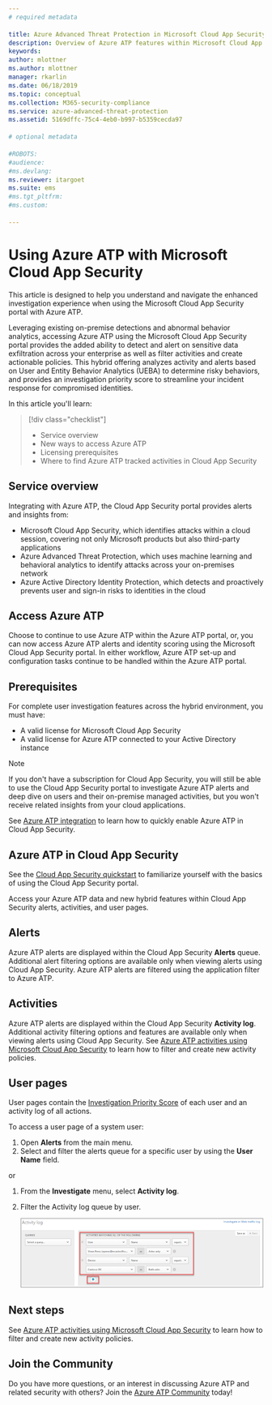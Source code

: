 ```yaml
---
# required metadata

title: Azure Advanced Threat Protection in Microsoft Cloud App Security  | Microsoft Docs
description: Overview of Azure ATP features within Microsoft Cloud App Security.
keywords:
author: mlottner
ms.author: mlottner
manager: rkarlin
ms.date: 06/18/2019
ms.topic: conceptual
ms.collection: M365-security-compliance
ms.service: azure-advanced-threat-protection
ms.assetid: 5169dffc-75c4-4eb0-b997-b5359cecda97

# optional metadata

#ROBOTS:
#audience:
#ms.devlang:
ms.reviewer: itargoet
ms.suite: ems
#ms.tgt_pltfrm:
#ms.custom:

---
```


# Using Azure ATP with Microsoft Cloud App Security 


This article is designed to help you understand and navigate the enhanced investigation experience when using the Microsoft Cloud App Security portal with Azure ATP. 

Leveraging existing on-premise detections and abnormal behavior analytics, accessing Azure ATP using the Microsoft Cloud App Security portal provides the added ability to detect and alert on sensitive data exfiltration across your enterprise as well as filter activities and create actionable policies. This hybrid offering analyzes activity and alerts based on User and Entity Behavior Analytics (UEBA) to determine risky behaviors, and provides an  investigation priority score to streamline your incident response for compromised identities. 

In this article you'll learn:

> [!div class="checklist"]
> * Service overview
> * New ways to access Azure ATP
> * Licensing prerequisites
> * Where to find Azure ATP tracked activities in Cloud App Security

## Service overview

Integrating with Azure ATP, the Cloud App Security portal provides alerts and insights from:
- Microsoft Cloud App Security, which identifies attacks within a cloud session, covering not only Microsoft products but also third-party applications
- Azure Advanced Threat Protection, which uses machine learning and behavioral analytics to identify attacks across your on-premises network
- Azure Active Directory Identity Protection, which detects and proactively prevents user and sign-in risks to identities in the cloud

## Access Azure ATP

Choose to continue to use Azure ATP within the Azure ATP portal, or, you can now access Azure ATP alerts and identity scoring using the Microsoft Cloud App Security portal. In either workflow, Azure ATP set-up and configuration tasks continue to be handled within the Azure ATP portal. 

## Prerequisites

For complete user investigation features across the hybrid environment, you must have:
- A valid license for Microsoft Cloud App Security
- A valid license for Azure ATP connected to your Active Directory instance
 
>[!NOTE]
>If you don't have a subscription for Cloud App Security, you will still be able to use the Cloud App Security portal to investigate Azure ATP alerts and deep dive on users and their on-premise managed activities, but you won't receive related insights from your cloud applications.

See [Azure ATP integration](https://docs.microsoft.com/cloud-app-security/aatp-integration/enable-azure-advanced-threat-protection) to learn how to quickly enable Azure ATP in Cloud App Security.  
 
## Azure ATP in Cloud App Security 

See the [Cloud App Security quickstart](https://docs.microsoft.com/cloud-app-security/getting-started-with-cloud-app-security) to familiarize yourself with the basics of using the Cloud App Security portal. 

Access your Azure ATP data and new hybrid features within Cloud App Security alerts, activities, and user pages. 

## Alerts

Azure ATP alerts are displayed within the Cloud App Security **Alerts** queue. Additional alert filtering options are available only when viewing alerts using Cloud App Security. Azure ATP alerts are filtered using the application filter to Azure ATP. 


## Activities

Azure ATP alerts are displayed within the Cloud App Security **Activity log**. Additional activity filtering options and features are available only when viewing alerts using Cloud App Security. See [Azure ATP activities using Microsoft Cloud App Security](https://docs.microsoft.com/azure-advanced-threat-protection/atp-activities-filtering-mcas) to learn how to filter and create new activity policies.  

## User pages 

User pages contain the [Investigation Priority Score](https://docs.microsoft.com/cloud-app-security/tutorial-ueba) of each user and an activity log of all actions. 

To access a user page of a system user:
1. Open **Alerts** from the main menu.
1. Select and filter the alerts queue for a specific user by using the **User Name** field.

 or

1. From the **Investigate** menu, select **Activity log**. 
1. Filter the Activity log queue by user. 

    ![Activity log](media/atp-mcas-activity-filter.png)

## Next steps

See [Azure ATP activities using Microsoft Cloud App Security](https://docs.microsoft.com/azure-advanced-threat-protection/atp-activities-filtering-mcas) to learn how to filter and create new activity policies. 
  
## Join the Community

Do you have more questions, or an interest in discussing Azure ATP and related security with others? Join the [Azure ATP Community](https://techcommunity.microsoft.com/t5/Azure-Advanced-Threat-Protection/bd-p/AzureAdvancedThreatProtection) today!




